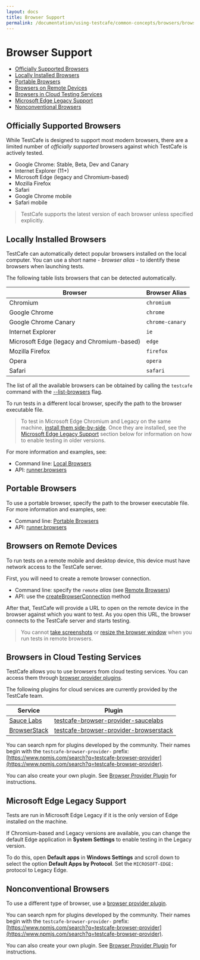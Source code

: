 ```yaml
---
layout: docs
title: Browser Support
permalink: /documentation/using-testcafe/common-concepts/browsers/browser-support.html
---
```

# Browser Support

* [Officially Supported Browsers](#officially-supported-browsers)
* [Locally Installed Browsers](#locally-installed-browsers)
* [Portable Browsers](#portable-browsers)
* [Browsers on Remote Devices](#browsers-on-remote-devices)
* [Browsers in Cloud Testing Services](#browsers-in-cloud-testing-services)
* [Microsoft Edge Legacy Support](#microsoft-edge-legacy-support)
* [Nonconventional Browsers](#nonconventional-browsers)

## Officially Supported Browsers

While TestCafe is designed to support most modern browsers, there are a limited number
of *officially supported* browsers against which TestCafe is actively tested.

* Google Chrome: Stable, Beta, Dev and Canary
* Internet Explorer (11+)
* Microsoft Edge (legacy and Chromium-based)
* Mozilla Firefox
* Safari
* Google Chrome mobile
* Safari mobile

> TestCafe supports the latest version of each browser unless specified explicitly.

## Locally Installed Browsers

TestCafe can automatically detect popular browsers installed on the local computer.
You can use a short name - *browser alias* - to identify these browsers when launching tests.

The following table lists browsers that can be detected automatically.

Browser                                    | Browser Alias
------------------------------------------ | -------------------
Chromium                                   | `chromium`
Google Chrome                              | `chrome`
Google Chrome Canary                       | `chrome-canary`
Internet Explorer                          | `ie`
Microsoft Edge (legacy and Chromium-based) | `edge`
Mozilla Firefox                            | `firefox`
Opera                                      | `opera`
Safari                                     | `safari`

The list of all the available browsers can be obtained by calling the `testcafe` command
with the [--list-browsers](../../command-line-interface.md#-b---list-browsers) flag.

To run tests in a different local browser, specify the path to the browser executable file.

> To test in Microsoft Edge Chromium and Legacy on the same machine, [install them side-by-side](https://docs.microsoft.com/en-us/DeployEdge/microsoft-edge-sysupdate-access-old-edge#how-to-enable-a-side-by-side-experience-with-both-versions-of-microsoft-edge). Once they are installed, see the [Microsoft Edge Legacy Support](#microsoft-edge-legacy-support) section below for information on how to enable testing in older versions.

For more information and examples, see:

* Command line: [Local Browsers](../../command-line-interface.md#local-browsers)
* API: [runner.browsers](../../programming-interface/runner.md#browsers)

## Portable Browsers

To use a portable browser, specify the path to the browser executable file. For more information and examples, see:

* Command line: [Portable Browsers](../../command-line-interface.md#portable-browsers)
* API: [runner.browsers](../../programming-interface/runner.md#browsers)

## Browsers on Remote Devices

To run tests on a remote mobile and desktop device, this device must have network access to the TestCafe server.

First, you will need to create a remote browser connection.

* Command line: specify the `remote` *alias* (see [Remote Browsers](../../command-line-interface.md#remote-browsers))
* API: use the [createBrowserConnection](../../programming-interface/testcafe.md#createbrowserconnection) method

After that, TestCafe will provide a URL to open on the remote device in the browser against which you want to test.
As you open this URL, the browser connects to the TestCafe server and starts testing.

> You cannot [take screenshots](../../../test-api/actions/take-screenshot.md) or [resize the browser window](../../../test-api/actions/resize-window.md) when you run tests in remote browsers.

## Browsers in Cloud Testing Services

TestCafe allows you to use browsers from cloud testing services. You can access them through [browser provider plugins](../../../extending-testcafe/browser-provider-plugin/).

The following plugins for cloud services are currently provided by the TestCafe team.

Service                              | Plugin
------------------------------------ | -------------------
[Sauce Labs](https://saucelabs.com/)          | [testcafe-browser-provider-saucelabs](https://www.npmjs.com/package/testcafe-browser-provider-saucelabs)
[BrowserStack](https://www.browserstack.com/) | [testcafe-browser-provider-browserstack](https://www.npmjs.com/package/testcafe-browser-provider-browserstack)

You can search npm for plugins developed by the community. Their names begin with the `testcafe-browser-provider-` prefix: [https://www.npmjs.com/search?q=testcafe-browser-provider](https://www.npmjs.com/search?q=testcafe-browser-provider).

You can also create your own plugin. See [Browser Provider Plugin](../../../extending-testcafe/browser-provider-plugin/README.md) for instructions.

## Microsoft Edge Legacy Support

Tests are run in Microsoft Edge Legacy if it is the only version of Edge installed on the machine.

If Chromium-based and Legacy versions are available, you can change the default Edge application in **System Settings** to enable testing in the Legacy version.

To do this, open **Default apps** in **Windows Settings** and scroll down to select the option **Default Apps by Protocol**. Set the `MICROSOFT-EDGE:` protocol to Legacy Edge.

## Nonconventional Browsers

To use a different type of browser, use a [browser provider plugin](../../../extending-testcafe/browser-provider-plugin/README.md).

You can search npm for plugins developed by the community. Their names begin with the `testcafe-browser-provider-` prefix: [https://www.npmjs.com/search?q=testcafe-browser-provider](https://www.npmjs.com/search?q=testcafe-browser-provider).

You can also create your own plugin. See [Browser Provider Plugin](../../../extending-testcafe/browser-provider-plugin/README.md) for instructions.
